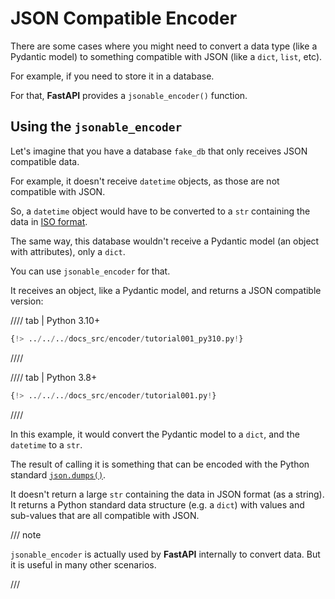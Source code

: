# JSON Compatible Encoder

There are some cases where you might need to convert a data type (like a Pydantic model) to something compatible with JSON (like a `dict`, `list`, etc).

For example, if you need to store it in a database.

For that, **FastAPI** provides a `jsonable_encoder()` function.

## Using the `jsonable_encoder`

Let's imagine that you have a database `fake_db` that only receives JSON compatible data.

For example, it doesn't receive `datetime` objects, as those are not compatible with JSON.

So, a `datetime` object would have to be converted to a `str` containing the data in <a href="https://en.wikipedia.org/wiki/ISO_8601" class="external-link" target="_blank">ISO format</a>.

The same way, this database wouldn't receive a Pydantic model (an object with attributes), only a `dict`.

You can use `jsonable_encoder` for that.

It receives an object, like a Pydantic model, and returns a JSON compatible version:

//// tab | Python 3.10+

```Python hl_lines="4  21"
{!> ../../../docs_src/encoder/tutorial001_py310.py!}
```

////

//// tab | Python 3.8+

```Python hl_lines="5  22"
{!> ../../../docs_src/encoder/tutorial001.py!}
```

////

In this example, it would convert the Pydantic model to a `dict`, and the `datetime` to a `str`.

The result of calling it is something that can be encoded with the Python standard <a href="https://docs.python.org/3/library/json.html#json.dumps" class="external-link" target="_blank">`json.dumps()`</a>.

It doesn't return a large `str` containing the data in JSON format (as a string). It returns a Python standard data structure (e.g. a `dict`) with values and sub-values that are all compatible with JSON.

/// note

`jsonable_encoder` is actually used by **FastAPI** internally to convert data. But it is useful in many other scenarios.

///
